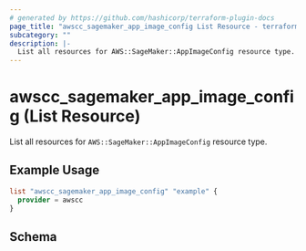 ```yaml
---
# generated by https://github.com/hashicorp/terraform-plugin-docs
page_title: "awscc_sagemaker_app_image_config List Resource - terraform-provider-awscc"
subcategory: ""
description: |-
  List all resources for AWS::SageMaker::AppImageConfig resource type.
---
```


# awscc_sagemaker_app_image_config (List Resource)

List all resources for `AWS::SageMaker::AppImageConfig` resource type.

## Example Usage

```terraform
list "awscc_sagemaker_app_image_config" "example" {
  provider = awscc
}
```

<!-- schema generated by tfplugindocs -->
## Schema
